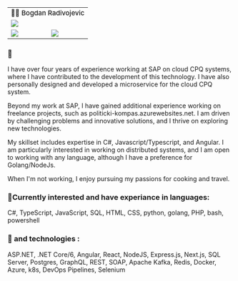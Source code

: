 <body>
    <table>
    <tr>
        <td colspan='2' style='font-size:15px;font-weight: 500;'>👨‍💻 Bogdan Radivojevic</td>
    </tr>
    <tr>
        <td colspan='2'><a href="https://goo.gl/maps/RY5UUXbhT2gVSM9E7"><img
                    src="https://img.shields.io/badge/%F0%9F%8C%8D%20GMT%2B1-Belgrade%2C%20Serbia-success" /></a></td>
    </tr>
    <tr>
        <td><a href="https://www.linkedin.com/in/bogdan-radivojevic/"><img
                    src="https://img.shields.io/badge/Linkedin-%230077B5.svg?logo=linkedin&logoColor=white" /></a></td>
        <td><a href="https://github.com/svarog-0"><img
                    src="https://img.shields.io/badge/svarog--0-%23121011.svg?logo=github&logoColor=white" /></a></td>
    </tr>
</table>
<h3>📜</h3>
<p>
I have over four years of experience working at SAP on cloud CPQ systems, where I have contributed to the development of this technology. I have also personally designed and developed a microservice for the cloud CPQ system.

Beyond my work at SAP, I have gained additional experience working on freelance projects, such as politicki-kompas.azurewebsites.net. I am driven by challenging problems and innovative solutions, and I thrive on exploring new technologies.

My skillset includes expertise in C#, Javascript/Typescript, and Angular. I am particularly interested in working on distributed systems, and I am open to working with any language, although I have a preference for Golang/NodeJs.

When I'm not working, I enjoy pursuing my passions for cooking and travel.
</p>
    
 <h3> 🔧Currently interested and have experiance in languages: </h3>

 <span> C#, TypeScript, JavaScript, SQL, HTML, CSS, python, golang, PHP, bash, powershell </span>

<h3>🔭 and technologies :</h3>

<span> ASP.NET, .NET Core/6, Angular, React, NodeJS, Express.js, Next.js, SQL Server, Postgres, GraphQL, REST, SOAP, Apache Kafka, Redis, Docker, Azure, k8s, DevOps Pipelines, Selenium</span>

